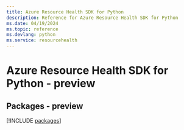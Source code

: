 ```yaml
---
title: Azure Resource Health SDK for Python
description: Reference for Azure Resource Health SDK for Python
ms.date: 04/19/2024
ms.topic: reference
ms.devlang: python
ms.service: resourcehealth
---
```

# Azure Resource Health SDK for Python - preview
## Packages - preview
[!INCLUDE [packages](resource-health-index.md)]